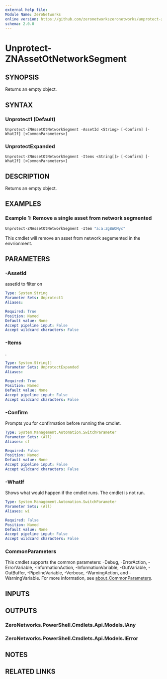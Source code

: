 ```yaml
---
external help file:
Module Name: ZeroNetworks
online version: https://github.com/zeronetworkszeronetworks/unprotect-znassetotnetworksegment
schema: 2.0.0
---
```


# Unprotect-ZNAssetOtNetworkSegment

## SYNOPSIS
Returns an empty object.

## SYNTAX

### Unprotect1 (Default)
```
Unprotect-ZNAssetOtNetworkSegment -AssetId <String> [-Confirm] [-WhatIf] [<CommonParameters>]
```

### UnprotectExpanded
```
Unprotect-ZNAssetOtNetworkSegment -Items <String[]> [-Confirm] [-WhatIf] [<CommonParameters>]
```

## DESCRIPTION
Returns an empty object.

## EXAMPLES

### Example 1: Remove a single asset from network segmented
```powershell
Unprotect-ZNAssetOtNetworkSegment -Item "a:a:ZgBWOMyc"
```

This cmdlet will remove an asset from network segemented in the envrionment.

## PARAMETERS

### -AssetId
assetId to filter on

```yaml
Type: System.String
Parameter Sets: Unprotect1
Aliases:

Required: True
Position: Named
Default value: None
Accept pipeline input: False
Accept wildcard characters: False
```

### -Items
.

```yaml
Type: System.String[]
Parameter Sets: UnprotectExpanded
Aliases:

Required: True
Position: Named
Default value: None
Accept pipeline input: False
Accept wildcard characters: False
```

### -Confirm
Prompts you for confirmation before running the cmdlet.

```yaml
Type: System.Management.Automation.SwitchParameter
Parameter Sets: (All)
Aliases: cf

Required: False
Position: Named
Default value: None
Accept pipeline input: False
Accept wildcard characters: False
```

### -WhatIf
Shows what would happen if the cmdlet runs.
The cmdlet is not run.

```yaml
Type: System.Management.Automation.SwitchParameter
Parameter Sets: (All)
Aliases: wi

Required: False
Position: Named
Default value: None
Accept pipeline input: False
Accept wildcard characters: False
```

### CommonParameters
This cmdlet supports the common parameters: -Debug, -ErrorAction, -ErrorVariable, -InformationAction, -InformationVariable, -OutVariable, -OutBuffer, -PipelineVariable, -Verbose, -WarningAction, and -WarningVariable. For more information, see [about_CommonParameters](http://go.microsoft.com/fwlink/?LinkID=113216).

## INPUTS

## OUTPUTS

### ZeroNetworks.PowerShell.Cmdlets.Api.Models.IAny

### ZeroNetworks.PowerShell.Cmdlets.Api.Models.IError

## NOTES

## RELATED LINKS

